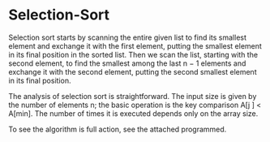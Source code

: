 # Selection-Sort

Selection sort starts by scanning the entire given list to find its smallest element and exchange it with the first element, putting the smallest element in its final position in the sorted list. Then we scan the list, starting with the second element, to find the smallest among the last n − 1 elements and exchange it with the second element, putting the second smallest element in its final position.

The analysis of selection sort is straightforward. The input size is given by the number of elements n; the basic operation is the key comparison A[j ] < A[min]. The number of times it is executed depends only on the array size.

To see the algorithm is full action, see the attached programmed. 
